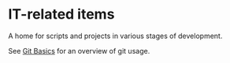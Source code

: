 # IT-related items

A home for scripts and projects in various stages of development.

See [Git Basics](https://github.com/sil-car/lt/blob/main/GitBasics.md) for an overview of git usage.

